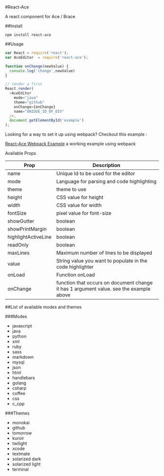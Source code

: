 #React-Ace

A react component for Ace / Brace

##Install

`npm install react-ace`

##Usage

```javascript
var React = require('react');
var AceEditor  = require('react-ace');

function onChange(newValue) {
  console.log('change',newValue)
}

// render a first
React.render(
  <AceEditor 
    mode="java"
    theme="github"
    onChange={onChange} 
    name="UNIQUE_ID_OF_DIV"
  />,
  document.getElementById('example')
);


```


Looking for a way to set it up using webpack? Checkout this example : 

[React-Ace Webpack Example](https://github.com/securingsincity/react-ace-webpack-example) a working example using webpack


Available Props

|Prop|Description| 
|-----|----------|
|name| Unique Id to be used for the editor|
|mode| Language for parsing and code highlighting| 
|theme| theme to use|
|height| CSS value for height|
|width| CSS value for width|
|fontSize| pixel value for font-size|
|showGutter| boolean|
|showPrintMargin| boolean|
|highlightActiveLine| boolean|
|readOnly| boolean|
|maxLines| Maximum number of lines to be displayed|
|value | String value you want to populate in the code highlighter|
|onLoad| Function onLoad |
|onChange| function that occurs on document change it has 1 argument value. see the example above| 


##List of available modes and themes

###Modes

* javascript
* java
* python
* xml
* ruby
* sass
* markdown
* mysql
* json
* html
* handlebars
* golang
* csharp
* coffee
* css
* c_cpp

###Themes

* monokai
* github
* tomorrow
* kuroir
* twilight
* xcode
* textmate
* solarized dark
* solarized light
* terminal
